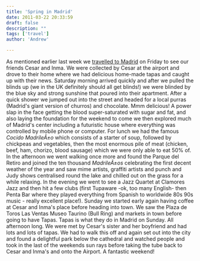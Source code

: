 ```yaml
---
title: 'Spring in Madrid'
date: 2011-03-22 20:33:59
draft: false
description: ""
tags: ['travel']
author: 'Andrew'

---
```


As mentioned earlier last week we [travelled to Madrid](http://blog.big-andy.co.uk/travel/going-to-madrid/ "Going to Madrid") on Friday to see our friends Cesar and Inma. We were collected by Cesar at the airport and drove to their home where we had delicious home-made tapas and caught up with their news. Saturday morning arrived quickly and after we pulled the blinds up (we in the UK definitely should all get blinds!) we were blinded by the blue sky and strong sunshine that poured into their apartment. After a quick shower we jumped out into the street and headed for a local purras (Madrid's giant version of churros) and chocolate. Mmm delicious! A power slap in the face getting the blood super-saturated with sugar and fat, and also laying the foundation for the weekend to come we then explored much of Madrid's center including a futuristic house where everything was controlled by mobile phone or computer. For lunch we had the famous _Cocido MadrileÃ±o_ which consists of a starter of soup, followed by chickpeas and vegetables, then the most enormous pile of meat (chicken, beef, ham, chorizo, blood sausage) which we were only able to eat 50% of. In the afternoon we went walking once more and found the Parque del Retiro and joined the ten thousand _MadrileÃ±os_ celebrating the first decent weather of the year and saw mime artists, graffiti artists and punch and Judy shows centralised round the lake and chilled out on the grass for a while relaxing. In the evening we went to see a Jazz Quartet at Clamores Jazz and then hit a few clubs (first Tupaware -ok, too many English- then Penta Bar where they played everything from Spanish to worldwide 80s 90s music - really excellent place!). Sunday we started early again having coffee at Cesar and Inma's place before heading into town. We saw the Plaza de Toros Las Ventas Museo Taurino (Bull Ring) and markets in town before going to have Tapas. Tapas is what they do in Madrid on Sunday. All afternoon long. We were met by Cesar's sister and her boyfriend and had lots and lots of tapas. We had to walk this off and again set out into the city and found a delightful park below the cathedral and watched people and took in the last of the weekends sun rays before taking the tube back to Cesar and Inma's and onto the Airport. A fantastic weekend!
